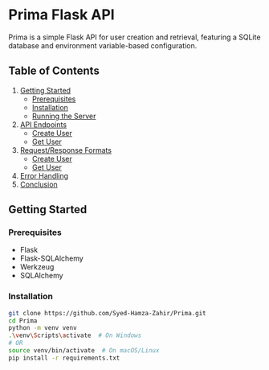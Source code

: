 # Prima Flask API

Prima is a simple Flask API for user creation and retrieval, featuring a SQLite database and environment variable-based configuration.

## Table of Contents

1. [Getting Started](#getting-started)
   - [Prerequisites](#prerequisites)
   - [Installation](#installation)
   - [Running the Server](#running-the-server)
2. [API Endpoints](#api-endpoints)
   - [Create User](#create-user-endpoint)
   - [Get User](#get-user-endpoint)
3. [Request/Response Formats](#requestresponse-formats)
   - [Create User](#create-user-post-apiusers)
   - [Get User](#get-user-get-apiusersuser_id)
4. [Error Handling](#error-handling)
5. [Conclusion](#conclusion)

## Getting Started

### Prerequisites

- Flask
- Flask-SQLAlchemy
- Werkzeug
- SQLAlchemy

### Installation

```bash
git clone https://github.com/Syed-Hamza-Zahir/Prima.git
cd Prima
python -m venv venv
.\venv\Scripts\activate  # On Windows
# OR
source venv/bin/activate  # On macOS/Linux
pip install -r requirements.txt
